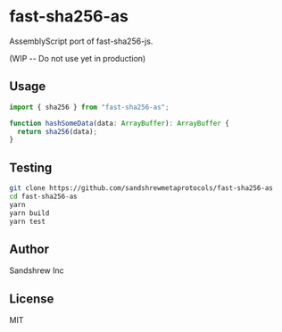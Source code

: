 # fast-sha256-as

AssemblyScript port of fast-sha256-js.

(WIP -- Do not use yet in production)

## Usage

```js
import { sha256 } from "fast-sha256-as";

function hashSomeData(data: ArrayBuffer): ArrayBuffer {
  return sha256(data);
}
```

## Testing

```sh
git clone https://github.com/sandshrewmetaprotocols/fast-sha256-as
cd fast-sha256-as
yarn
yarn build
yarn test
```

## Author

Sandshrew Inc

## License

MIT
